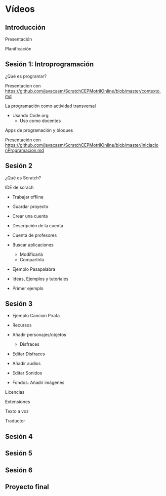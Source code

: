 # Vídeos

## Introducción

Presentación

Planificación

## Sesión 1: Introprogramación

¿Qué es programar?

Presentacion con https://github.com/javacasm/ScratchCEPMotrilOnline/blob/master/contexto.md 

La programación como actividad transversal


- Usando Code.org
    - Uso como docentes 

Apps de programación y bloques

Presentación con https://github.com/javacasm/ScratchCEPMotrilOnline/blob/master/IniciacionProgramacion.md

## Sesión 2

¿Qué es Scratch?

IDE de scrach

- Trabajar offline

- Guardar proyecto

- Crear una cuenta

- Descripción de la cuenta

- Cuenta de profesores

- Buscar aplicaciones

    - Modificarla
    - Compartirla

- Ejemplo Pasapalabra

- Ideas, Ejemplos y tutoriales  

- Primer ejemplo

## Sesión 3

- Ejemplo Cancion Pirata


- Recursos

* Añadir personajes/objetos
    * Disfraces
* Editar Disfraces
* Añadir audios
* Editar Sonidos

* Fondos: 
Añadir imágenes


Licencias

Extensiones

Texto a voz

Traductor

## Sesión 4


## Sesión 5


## Sesión 6


## Proyecto final